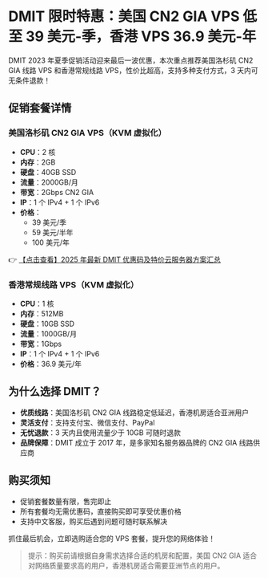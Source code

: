 # DMIT 限时特惠：美国 CN2 GIA VPS 低至 39 美元-季，香港 VPS 36.9 美元-年

DMIT 2023 年夏季促销活动迎来最后一波优惠，本次重点推荐美国洛杉矶 CN2 GIA 线路 VPS 和香港常规线路 VPS，性价比超高，支持多种支付方式，3 天内可无条件退款！

## 促销套餐详情

### 美国洛杉矶 CN2 GIA VPS（KVM 虚拟化）
- **CPU**：2 核
- **内存**：2GB
- **硬盘**：40GB SSD
- **流量**：2000GB/月
- **带宽**：2Gbps CN2 GIA
- **IP**：1 个 IPv4 + 1 个 IPv6
- **价格**：
  - 39 美元/季
  - 59 美元/半年
  - 100 美元/年

👉 [【点击查看】2025 年最新 DMIT 优惠码及特价云服务器方案汇总](https://bit.ly/dmit_coupon)

### 香港常规线路 VPS（KVM 虚拟化）
- **CPU**：1 核
- **内存**：512MB
- **硬盘**：10GB SSD
- **流量**：1000GB/月
- **带宽**：1Gbps
- **IP**：1 个 IPv4 + 1 个 IPv6
- **价格**：36.9 美元/年

## 为什么选择 DMIT？
- **优质线路**：美国洛杉矶 CN2 GIA 线路稳定低延迟，香港机房适合亚洲用户
- **灵活支付**：支持支付宝、微信支付、PayPal
- **无忧退款**：3 天内且使用流量少于 10GB 可随时退款
- **品牌保障**：DMIT 成立于 2017 年，是多家知名服务器品牌的 CN2 GIA 线路供应商

## 购买须知
- 促销套餐数量有限，售完即止
- 所有套餐均无需优惠码，直接购买即可享受优惠价格
- 支持中文客服，购买后遇到问题可随时联系解决

抓住最后机会，立即选购适合您的 VPS 套餐，提升您的网络体验！

> 提示：购买前请根据自身需求选择合适的机房和配置，美国 CN2 GIA 适合对网络质量要求高的用户，香港机房适合需要亚洲节点的用户。